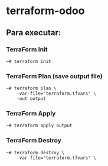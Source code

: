 # terraform-odoo

## Para executar:

### TerraForm Init
```
~# terraform init
```

### TerraForm Plan (save output file)
```
~# terraform plan \
    -var-file="terraform.tfvars" \
    -out output
```

### TerraForm Apply
```
~# terraform apply output
```

### TerraForm Destroy
```
~# terraform destroy \
    -var-file="terraform.tfvars" \
```